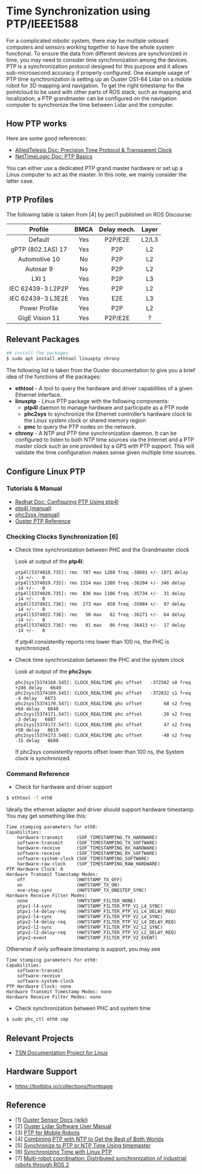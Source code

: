 # Time Synchronization using PTP/IEEE1588

For a complicated robotic system, there may be multiple onboard computers and sensors working together to have the whole system functional. To ensure the data from different devices are synchronized in time, you may need to consider time synchronization among the devices. PTP is a synchronization protocol designed for this purpose and it allows sub-microsecond accuracy if properly configured. One example usage of PTP time synchronization is setting up an Ouster OS1-64 Lidar on a mobile robot for 3D mapping and navigation. To get the right timestamp for the pointcloud to be used with other parts of ROS stack, such as mapping and localization, a PTP grandmaster can be configured on the navigation computer to synchronize the time between Lidar and the computer.

## How PTP works

Here are some good references:

* [AlliedTelesis Doc: Precision Time Protocol & Transparent Clock](https://www.alliedtelesis.com/sites/default/files/ptp_feature_overview_guide_rev_a.pdf)
* [NetTimeLogic Doc: PTP Basics](https://www.nettimelogic.com/resources/PTP%20Basics.pdf)

You can either use a dedicated PTP grand master hardware or set up a Linux computer to act as the master. In this note, we mainly consider the latter case. 

## PTP Profiles

The following table is taken from [4] by peci1 published on ROS Discourse:

|       Profile        | BMCA  | Delay mech. | Layer |   
| :------------------: | :---: | :---------: | :---: | 
|       Default        |  Yes  |   P2P/E2E   | L2/L3 | 
|  gPTP (802.1AS) 17   |  Yes  |     P2P     |  L2   |  
| Automotive        10 |  No   |     P2P     |  L2   |   
|      Autosar 9       |  No   |     P2P     |  L2   |  
|        LXI 1         |  Yes  |     P2P     |  L3   |   
|  IEC 62439-3 L2P2P   |  Yes  |     P2P     |  L2   |    
|  IEC 62439-3 L3E2E   |  Yes  |     E2E     |  L3   |   
|    Power Profile     |  Yes  |     P2P     |  L2   |   
|    GigE Vision 11    |  Yes  |   P2P/E2E   |   ?   |  

## Relevant Packages

```bash
## install the packages
$ sudo apt install ethtool linuxptp chrony
```

The following list is taken from the Ouster documentation to give you a brief idea of the functions of the packages:

* **ethtool** - A tool to query the hardware and driver capabilities of a given Ethernet interface.
* **linuxptp** - Linux PTP package with the following components:
    - **ptp4l** daemon to manage hardware and participate as a PTP node
    - **phc2sys** to synchronize the Ethernet controller’s hardware clock to the Linux system clock or shared memory region
    - **pmc** to query the PTP nodes on the network.
* **chrony** - A NTP and PTP time synchronization daemon. It can be configured to listen to both NTP time sources via the Internet and a PTP master clock such as one provided by a GPS with PTP support. This will validate the time configuration makes sense given multiple time sources.

## Configure Linux PTP 

### Tutorials & Manual

* [Redhat Doc: Configuring PTP Using ptp4l](https://access.redhat.com/documentation/en-us/red_hat_enterprise_linux/6/html/deployment_guide/ch-configuring_ptp_using_ptp4l)
* [ptp4l (manual)](https://manpages.ubuntu.com/manpages/focal/en/man8/ptp4l.8.html)
* [phc2sys (manual)](https://manpages.ubuntu.com/manpages/focal/en/man8/phc2sys.8.html)
* [Ouster PTP Reference](https://static.ouster.dev/sensor-docs/image_route1/image_route3/appendix/ptp-quickstart.html)

### Checking Clocks Synchronization [6]

* Check time synchronization between PHC and the Grandmaster clock

    Look at output of the **ptp4l**:

    ```
    ptp4l[5374018.735]: rms  787 max 1208 freq -38601 +/- 1071 delay  -14 +/-   0
    ptp4l[5374019.735]: rms 1314 max 1380 freq -36204 +/- 346 delay   -14 +/-   0
    ptp4l[5374020.735]: rms  836 max 1106 freq -35734 +/-  31 delay   -14 +/-   0
    ptp4l[5374021.736]: rms  273 max  450 freq -35984 +/-  97 delay   -14 +/-   0
    ptp4l[5374022.736]: rms   50 max   82 freq -36271 +/-  64 delay   -14 +/-   0
    ptp4l[5374023.736]: rms   81 max   86 freq -36413 +/-  17 delay   -14 +/-   0
    ```

    If ptp4l consistently reports rms lower than 100 ns, the PHC is synchronized.

* Check time synchronization between the PHC and the system clock

    Look at output of the **phc2sys**:

    ```
    phc2sys[5374168.545]: CLOCK_REALTIME phc offset   -372582 s0 freq    +246 delay   6649
    phc2sys[5374169.545]: CLOCK_REALTIME phc offset   -372832 s1 freq      -4 delay   6673
    phc2sys[5374170.547]: CLOCK_REALTIME phc offset        68 s2 freq     +64 delay   6640
    phc2sys[5374171.547]: CLOCK_REALTIME phc offset       -20 s2 freq      -3 delay   6687
    phc2sys[5374172.547]: CLOCK_REALTIME phc offset        47 s2 freq     +58 delay   6619
    phc2sys[5374173.548]: CLOCK_REALTIME phc offset       -40 s2 freq     -15 delay   6680
    ```

    If phc2sys consistently reports offset lower than 100 ns, the System clock is synchronized.

### Command Reference

* Check for hardware and driver support

```bash
$ ethtool -T eth0
```

Ideally the ethernet adapter and driver should support hardware timestamp. You may get something like this:

```
Time stamping parameters for eth0:
Capabilities:
	hardware-transmit     (SOF_TIMESTAMPING_TX_HARDWARE)
	software-transmit     (SOF_TIMESTAMPING_TX_SOFTWARE)
	hardware-receive      (SOF_TIMESTAMPING_RX_HARDWARE)
	software-receive      (SOF_TIMESTAMPING_RX_SOFTWARE)
	software-system-clock (SOF_TIMESTAMPING_SOFTWARE)
	hardware-raw-clock    (SOF_TIMESTAMPING_RAW_HARDWARE)
PTP Hardware Clock: 0
Hardware Transmit Timestamp Modes:
	off                   (HWTSTAMP_TX_OFF)
	on                    (HWTSTAMP_TX_ON)
	one-step-sync         (HWTSTAMP_TX_ONESTEP_SYNC)
Hardware Receive Filter Modes:
	none                  (HWTSTAMP_FILTER_NONE)
	ptpv1-l4-sync         (HWTSTAMP_FILTER_PTP_V1_L4_SYNC)
	ptpv1-l4-delay-req    (HWTSTAMP_FILTER_PTP_V1_L4_DELAY_REQ)
	ptpv2-l4-sync         (HWTSTAMP_FILTER_PTP_V2_L4_SYNC)
	ptpv2-l4-delay-req    (HWTSTAMP_FILTER_PTP_V2_L4_DELAY_REQ)
	ptpv2-l2-sync         (HWTSTAMP_FILTER_PTP_V2_L2_SYNC)
	ptpv2-l2-delay-req    (HWTSTAMP_FILTER_PTP_V2_L2_DELAY_REQ)
	ptpv2-event           (HWTSTAMP_FILTER_PTP_V2_EVENT)
```

Otherwise if only software timestamp is support, you may see

```
Time stamping parameters for eth0:
Capabilities:
	software-transmit
	software-receive
	software-system-clock
PTP Hardware Clock: none
Hardware Transmit Timestamp Modes: none
Hardware Receive Filter Modes: none
```

* Check synchronization between PHC and system time

```bash
$ sudo phc_ctl eth0 cmp
```

## Relevant Projects

* [TSN Documentation Project for Linux](https://tsn.readthedocs.io/index.html)

## Hardware Support

* https://botblox.io/collections/frontpage

## Reference

* [1] [Ouster Sensor Docs (wiki)](https://static.ouster.dev/sensor-docs/index.html)
* [2] [Ouster Lidar Software User Manual](https://data.ouster.io/downloads/software-user-manual/software-user-manual-v2p0.pdf)
* [3] [PTP for Mobile Robots](https://discourse.ros.org/t/experience-with-ptp-precision-time-protocol-for-mobile-robots/24707)
* [4] [Combining PTP with NTP to Get the Best of Both Worlds](https://www.redhat.com/en/blog/combining-ptp-ntp-get-best-both-worlds) 
* [5] [Synchronize to PTP or NTP Time Using timemaster](https://access.redhat.com/documentation/en-us/red_hat_enterprise_linux/6/html/deployment_guide/sec-synchronize_to_ptp_or_ntp_time_using_timemaster)
* [6] [Synchronizing Time with Linux PTP](https://tsn.readthedocs.io/timesync.html#checking-clocks-synchronization)
* [7] [Multi-robot coordination: Distributed synchronization of industrial robots through ROS 2](https://discourse.ros.org/t/multi-robot-coordination-distributed-synchronization-of-industrial-robots-through-ros-2/9288)